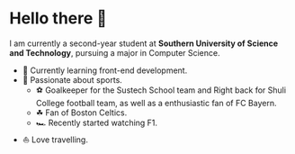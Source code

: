 # Hello there 👋

I am currently a second-year student at **Southern University of Science and Technology**, pursuing a major in Computer Science.

* 🧐 Currently learning front-end development.
* 🏃‍ Passionate about sports.
  * ⚽ Goalkeeper for the Sustech School team and Right back for Shuli College football team, as well as a enthusiastic fan of FC Bayern.
  * ☘ Fan of Boston Celtics.
  * 🏎 Recently started watching F1.  
* ⛵   Love travelling.
